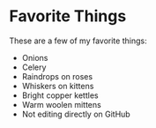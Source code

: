# Favorite Things

These are a few of my favorite things:

- Onions
- Celery
- Raindrops on roses
- Whiskers on kittens
- Bright copper kettles
- Warm woolen mittens
- Not editing directly on GitHub
